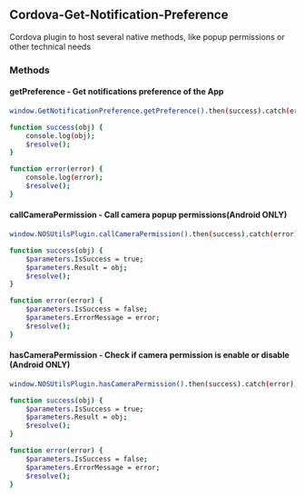 


## Cordova-Get-Notification-Preference

Cordova plugin to host several native methods, like popup permissions or other technical needs

### Methods

#### getPreference - Get notifications preference of the App

```bash
window.GetNotificationPreference.getPreference().then(success).catch(error);

function success(obj) {   
    console.log(obj); 
    $resolve();
}

function error(error) {    
    console.log(error);
    $resolve();
}
```

#### callCameraPermission - Call camera popup permissions(Android ONLY)

```bash
window.NOSUtilsPlugin.callCameraPermission().then(success).catch(error);

function success(obj) {   
    $parameters.IsSuccess = true;
    $parameters.Result = obj; 
    $resolve();
}

function error(error) {    
    $parameters.IsSuccess = false;
    $parameters.ErrorMessage = error;
    $resolve();
}
```

#### hasCameraPermission - Check if camera permission is enable or disable (Android ONLY)

```bash
window.NOSUtilsPlugin.hasCameraPermission().then(success).catch(error);

function success(obj) {   
    $parameters.IsSuccess = true;
    $parameters.Result = obj; 
    $resolve();
}

function error(error) {    
    $parameters.IsSuccess = false;
    $parameters.ErrorMessage = error;
    $resolve();
}
```
